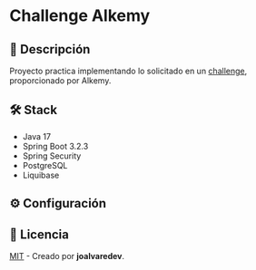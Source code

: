 # Challenge Alkemy

## :notebook: Descripción

Proyecto practica implementando lo solicitado en un [challenge](CHALLENGE.md), proporcionado por Alkemy.

## 🛠️ Stack

- Java 17
- Spring Boot 3.2.3
- Spring Security
- PostgreSQL
- Liquibase

## :gear: Configuración



## :key: Licencia

[MIT](LICENCE.txt) - Creado por **joalvaredev**.
